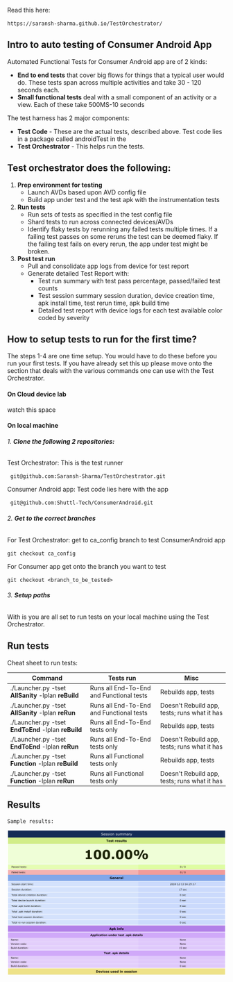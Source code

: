 

Read this here:

    https://saransh-sharma.github.io/TestOrchestrator/
    
## Intro to auto testing of Consumer Android App
Automated Functional Tests for Consumer Android app are of 2 kinds:
 - **End to end tests** that cover big flows for things that a typical user would do. 
 These tests span across multiple activities and take 30 - 120 seconds each.
 - **Small functional tests** deal with a small component of an activity or a view. Each of these take 500MS-10 seconds 


The test harness has 2 major components:

- **Test Code** - These are the actual tests, described above. 
Test code lies in a package called androidTest in the 
- **Test Orchestrator** - This helps run the tests. 

## Test orchestrator does the following:
 
 1. **Prep environment for testing**
    - Launch AVDs based upon AVD config file
    - Build app under test and the test apk with the instrumentation tests
 2. **Run tests** 
    - Run sets of tests as specified in the test config file	
    - Shard tests to run across connected devices/AVDs 
    - Identify flaky tests by rerunning any failed tests multiple times. If a failing test passes on some reruns the test can be deemed flaky. If the failing test fails on every rerun, the app under test might be broken. 
 3. **Post test run**
    - Pull and consolidate app logs from device for test report
    - Generate detailed Test Report with:
        * Test run summary with test pass percentage, passed/failed test counts
        * Test session summary session duration, device creation time, apk install time, test rerun time, apk build time
        * Detailed test report with device logs for each test available color coded by severity  
        
    
## How to setup tests to run for the first time?
The steps 1-4 are one time setup. You would have to do these before you run your first tests. 
If you have already set this up please move onto the section that deals with the various commands one can use with the Test Orchestrator.

#### On Cloud device lab
watch this space
#### On local machine

###### 1. **Clone the following 2 repositories:**


Test Orchestrator: This is the test runner

     git@github.com:Saransh-Sharma/TestOrchestrator.git


Consumer Android app: Test code lies here with the app

     git@github.com:Shuttl-Tech/ConsumerAndroid.git
     

###### 2. **Get to the correct branches**

For Test Orchestrator: get to ca_config branch to test ConsumerAndroid app
    
    git checkout ca_config
    
For Consumer app get onto the branch you want to test
    
    git checkout <branch_to_be_tested>
    
###### 3. **Setup paths** 

With is you are all set to run tests on your local machine using the Test Orchestrator.

## Run tests

Cheat sheet to run tests:

|   Command               |Tests run                          |Misc                         |
|--------------------------------------------|-------------------------------|-------------------------------|
|./Launcher.py -tset **AllSanity** -lplan **reBuild**|Runs all End-To-End and Functional tests|Rebuilds app, tests|
|./Launcher.py -tset **AllSanity** -lplan **reRun**  |Runs all End-To-End and Functional tests|Doesn't Rebuild app, tests; runs what it has|
|./Launcher.py -tset **EndToEnd** -lplan **reBuild** |Runs all End-To-End tests only|Rebuilds app, tests|
|./Launcher.py -tset **EndToEnd** -lplan **reRun**   |Runs all End-To-End tests only|Doesn't Rebuild app, tests; runs what it has|
|./Launcher.py -tset **Function** -lplan **reBuild** |Runs all Functional tests only|Rebuilds app, tests|
|./Launcher.py -tset **Function** -lplan **reRun**   |Runs all Functional tests only|Doesn't Rebuild app, tests; runs what it has|


   


## Results
    Sample results:
     
![Test Results Sample](https://raw.githubusercontent.com/Saransh-Sharma/TestOrchestrator/master/ResultsScreenshot.png)
